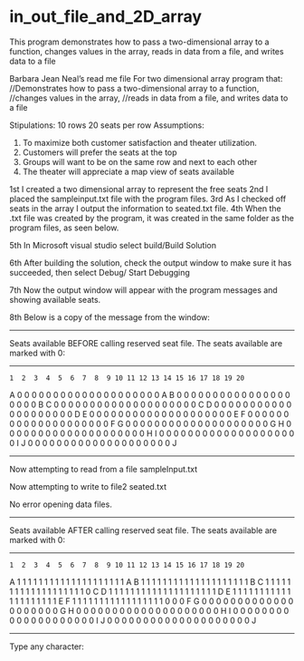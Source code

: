 # in_out_file_and_2D_array
This program demonstrates how to pass a two-dimensional array to a function, changes values in the array, reads in data from a file, and writes data to a file


Barbara Jean Neal’s read me file 
For two dimensional array program that:
//Demonstrates how to pass a two-dimensional array to a function,
//changes values in the array,
//reads in data from a file, and writes data to a file

Stipulations:
10 rows 20 seats per row
Assumptions:
1.	To maximize both customer satisfaction and theater utilization. 
2.	Customers will prefer the seats at the top
3.	Groups will want to be on the same row and next to each other
4.	The theater will appreciate a map view of seats available


1st I created a two dimensional array to represent the free seats
2nd I placed the sampleinput.txt file with the program files.
3rd As I checked off seats in the array I output the information to seated.txt file.
4th When the .txt file was created by the program, it was created in the same folder as the program files, as seen below.
 
5th In Microsoft visual studio select build/Build Solution
 
6th After building the solution, check the output window to make sure it has succeeded, then select Debug/ Start Debugging
 
7th Now the output window will appear with the program messages and showing available seats.
 
8th Below is a copy of the message from the window:
 
******************************************************************
Seats available BEFORE calling reserved seat file.
The seats available are marked with 0:

******************************************************************
    1  2  3  4  5  6  7  8  9 10 11 12 13 14 15 16 17 18 19 20

A   0  0  0  0  0  0  0  0  0  0  0  0  0  0  0  0  0  0  0  0   A
B   0  0  0  0  0  0  0  0  0  0  0  0  0  0  0  0  0  0  0  0   B
C   0  0  0  0  0  0  0  0  0  0  0  0  0  0  0  0  0  0  0  0   C
D   0  0  0  0  0  0  0  0  0  0  0  0  0  0  0  0  0  0  0  0   D
E   0  0  0  0  0  0  0  0  0  0  0  0  0  0  0  0  0  0  0  0   E
F   0  0  0  0  0  0  0  0  0  0  0  0  0  0  0  0  0  0  0  0   F
G   0  0  0  0  0  0  0  0  0  0  0  0  0  0  0  0  0  0  0  0   G
H   0  0  0  0  0  0  0  0  0  0  0  0  0  0  0  0  0  0  0  0   H
I   0  0  0  0  0  0  0  0  0  0  0  0  0  0  0  0  0  0  0  0   I
J   0  0  0  0  0  0  0  0  0  0  0  0  0  0  0  0  0  0  0  0   J

******************************************************************

Now attempting to read from a file sampleInput.txt

Now attempting to  write to file2 seated.txt

No error opening data files.
******************************************************************
Seats available AFTER calling reserved seat file.
The seats available are marked with 0:

******************************************************************
    1  2  3  4  5  6  7  8  9 10 11 12 13 14 15 16 17 18 19 20

A   1  1  1  1  1  1  1  1  1  1  1  1  1  1  1  1  1  1  1  1   A
B   1  1  1  1  1  1  1  1  1  1  1  1  1  1  1  1  1  1  1  1   B
C   1  1  1  1  1  1  1  1  1  1  1  1  1  1  1  1  1  1  1  0   C
D   1  1  1  1  1  1  1  1  1  1  1  1  1  1  1  1  1  1  1  1   D
E   1  1  1  1  1  1  1  1  1  1  1  1  1  1  1  1  1  1  1  1   E
F   1  1  1  1  1  1  1  1  1  1  1  1  1  1  1  1  1  0  0  0   F
G   0  0  0  0  0  0  0  0  0  0  0  0  0  0  0  0  0  0  0  0   G
H   0  0  0  0  0  0  0  0  0  0  0  0  0  0  0  0  0  0  0  0   H
I   0  0  0  0  0  0  0  0  0  0  0  0  0  0  0  0  0  0  0  0   I
J   0  0  0  0  0  0  0  0  0  0  0  0  0  0  0  0  0  0  0  0   J

******************************************************************

Type any character:
